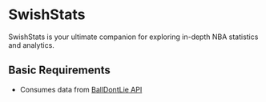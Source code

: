 # SwishStats
SwishStats is your ultimate companion for exploring in-depth NBA statistics and analytics. 

## Basic Requirements
<ul>
  <li>
    Consumes data from
    <a href="https://docs.balldontlie.io/#introduction">
     BallDontLie API 
    </a>
  </li>
</ul>
